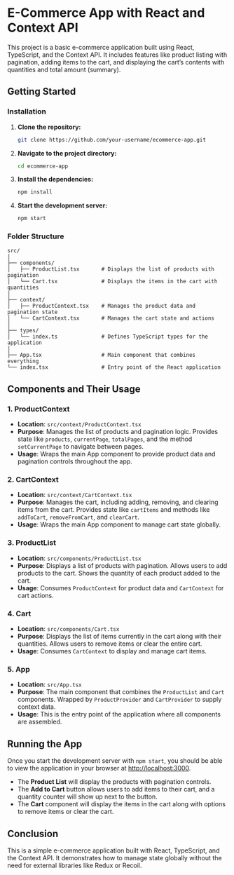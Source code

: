 # E-Commerce App with React and Context API

This project is a basic e-commerce application built using React, TypeScript, and the Context API. It includes features like product listing with pagination, adding items to the cart, and displaying the cart’s contents with quantities and total amount (summary).

## Getting Started

### Installation

1. **Clone the repository:**

   ```bash
   git clone https://github.com/your-username/ecommerce-app.git
   ```

2. **Navigate to the project directory:**

   ```bash
   cd ecommerce-app
   ```

3. **Install the dependencies:**

   ```bash
   npm install
   ```

4. **Start the development server:**

   ```bash
   npm start
   ```

### Folder Structure

```plaintext
src/
│
├── components/
│   ├── ProductList.tsx       # Displays the list of products with pagination
│   └── Cart.tsx              # Displays the items in the cart with quantities
│
├── context/
│   ├── ProductContext.tsx    # Manages the product data and pagination state
│   └── CartContext.tsx       # Manages the cart state and actions
│
├── types/
│   └── index.ts              # Defines TypeScript types for the application
│
├── App.tsx                   # Main component that combines everything
└── index.tsx                 # Entry point of the React application
```

## Components and Their Usage

### 1. ProductContext

- **Location**: `src/context/ProductContext.tsx`
- **Purpose**: Manages the list of products and pagination logic. Provides state like `products`, `currentPage`, `totalPages`, and the method `setCurrentPage` to navigate between pages.
- **Usage**: Wraps the main App component to provide product data and pagination controls throughout the app.

### 2. CartContext

- **Location**: `src/context/CartContext.tsx`
- **Purpose**: Manages the cart, including adding, removing, and clearing items from the cart. Provides state like `cartItems` and methods like `addToCart`, `removeFromCart`, and `clearCart`.
- **Usage**: Wraps the main App component to manage cart state globally.

### 3. ProductList

- **Location**: `src/components/ProductList.tsx`
- **Purpose**: Displays a list of products with pagination. Allows users to add products to the cart. Shows the quantity of each product added to the cart.
- **Usage**: Consumes `ProductContext` for product data and `CartContext` for cart actions.

### 4. Cart

- **Location**: `src/components/Cart.tsx`
- **Purpose**: Displays the list of items currently in the cart along with their quantities. Allows users to remove items or clear the entire cart.
- **Usage**: Consumes `CartContext` to display and manage cart items.

### 5. App

- **Location**: `src/App.tsx`
- **Purpose**: The main component that combines the `ProductList` and `Cart` components. Wrapped by `ProductProvider` and `CartProvider` to supply context data.
- **Usage**: This is the entry point of the application where all components are assembled.

## Running the App

Once you start the development server with `npm start`, you should be able to view the application in your browser at [http://localhost:3000](http://localhost:3000).

- The **Product List** will display the products with pagination controls.
- The **Add to Cart** button allows users to add items to their cart, and a quantity counter will show up next to the button.
- The **Cart** component will display the items in the cart along with options to remove items or clear the cart.

## Conclusion

This is a simple e-commerce application built with React, TypeScript, and the Context API. It demonstrates how to manage state globally without the need for external libraries like Redux or Recoil.
